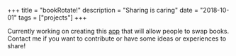 +++
title = "bookRotate!"
description = "Sharing is caring"
date = "2018-10-01"
tags = ["projects"]
+++

Currently working on creating this [app] that will allow people to swap books. 
Contact me if you want to contribute or have some ideas or experiences to share!


[app]: https://github.com/onurhunce/bookRotate